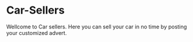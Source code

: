 # Car-Sellers
Wellcome to Car sellers. Here you can sell your car in no time by posting your customized advert.
